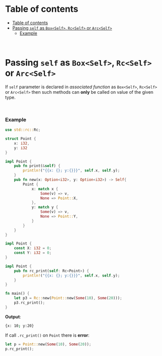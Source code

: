# Table of contents
<!-- TOC -->
* [Table of contents](#table-of-contents)
* [Passing `self` as `Box<Self>`, `Rc<Self>` or `Arc<Self>`](#passing-self-as-boxself-rcself-or-arcself)
    * [Example](#example)
<!-- TOC -->

<br>

# Passing `self` as `Box<Self>`, `Rc<Self>` or `Arc<Self>`
If `self` parameter is declared in *associated function* as `Box<Self>`, `Rc<Self>` or `Arc<Self>` then such methods can **only** be called on value of the given type.

<br>

### Example
```Rust
use std::rc::Rc;

struct Point {
    x: i32,
    y: i32
}

impl Point {
    pub fn print(&self) {
        println!("{{x: {}; y:{}}}", self.x, self.y);
    }
    pub fn new(x: Option<i32>, y: Option<i32>) -> Self{
        Point { 
            x: match x {
                Some(v) => v,
                None => Point::X,
            }, 
            y: match y {
                Some(v) => v,
                None => Point::Y,
            }
        }
    }
}

impl Point {
    const X: i32 = 0;
    const Y: i32 = 0;
}

impl Point {
    pub fn rc_print(self: Rc<Point>) {
        println!("{{x: {}; y:{}}}", self.x, self.y);
    }
}

fn main() {
    let p3 = Rc::new(Point::new(Some(10), Some(20)));
    p3.rc_print();
}
```

**Output**:
```bash
{x: 10; y:20}                                                                                                                                                               
```

If call `.rc_print()` on `Point` there is **error**:
```Rust
let p = Point::new(Some(10), Some(20));
p.rc_print();
```